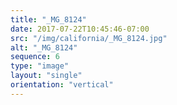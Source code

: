 ```yaml
---
title: "_MG_8124"
date: 2017-07-22T10:45:46-07:00
src: "/img/california/_MG_8124.jpg"
alt: "_MG_8124"
sequence: 6
type: "image"
layout: "single"
orientation: "vertical"
---
```

